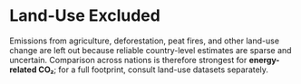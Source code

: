 # Land-Use Excluded

Emissions from agriculture, deforestation, peat fires, and other land-use change are left out because reliable country-level estimates are sparse and uncertain. Comparison across nations is therefore strongest for **energy-related CO₂**; for a full footprint, consult land-use datasets separately. 